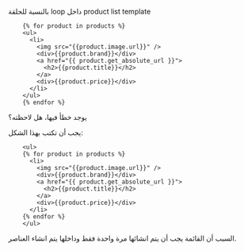 بالنسبة للحلقة loop داخل product list template


```
    {% for product in products %}
    <ul>
      <li>
        <img src="{{product.image.url}}" />
        <div>{{product.brand}}</div>
        <a href="{{ product.get_absolute_url }}">
          <h2>{{product.title}}</h2>
        </a>
        <div>{{product.price}}</div>
      </li>
    </ul>
    {% endfor %}
```

يوجد خطأ فيها، هل لاحظته؟

يجب أن تكتب بهذا الشكل:

```
    <ul>
    {% for product in products %}
      <li>
        <img src="{{product.image.url}}" />
        <div>{{product.brand}}</div>
        <a href="{{ product.get_absolute_url }}">
          <h2>{{product.title}}</h2>
        </a>
        <div>{{product.price}}</div>
      </li>
    {% endfor %}
    </ul>
```

السبب أن القائمة يجب أن يتم انشائها مرة واحدة فقط وداخلها يتم انشاء العناصر.